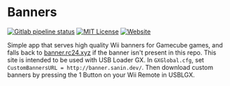 # Banners
[![Gitlab pipeline status](https://img.shields.io/gitlab/pipeline/CorySanin/banners?label=deployment)](https://gitlab.com/CorySanin/banners/-/pipelines/163187668) [![MIT License](https://img.shields.io/badge/license-MIT-green)](https://gitlab.com/CorySanin/banners/-/blob/master/LICENSE) [![Website](https://img.shields.io/website?down_message=offline&label=instance&up_message=online&url=http%3A%2F%2Fbanner.sanin.dev)](http://banner.sanin.dev)

Simple app that serves high quality Wii banners for Gamecube games, and falls back to [banner.rc24.xyz](http://banner.rc24.xyz) if the banner isn't present in this repo. This site is intended to be used with USB Loader GX. In `GXGlobal.cfg`, set `CustomBannersURL = http://banner.sanin.dev/`. Then download custom banners by pressing the 1 Button on your Wii Remote in USBLGX.